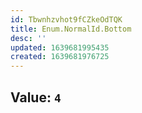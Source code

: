 ```yaml
---
id: Tbwnhzvhot9fCZkeOdTQK
title: Enum.NormalId.Bottom
desc: ''
updated: 1639681995435
created: 1639681976725
---
```


## Value: `4`